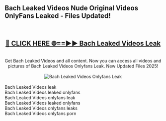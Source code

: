 <h2>Bach Leaked Videos Nude Original Videos 0nlyFans Leaked - Files Updated! </h2>
<br>
<div align="center">
<h2><a href="https://213.232.235.80/live/video.php?q=bach-leaked-videos" rel="nofollow">🔴 CLICK HERE 🌐==►► Bach Leaked Videos Leak</a></h2>
<br>
Get Bach Leaked Videos and all content. Now you can access all videos and pictures of Bach Leaked Videos Onlyfans Leak. New Updated Files 2025!
<br>
<br>
<a href="https://213.232.235.80/live/video.php?q=bach-leaked-videos" rel="nofollow" data-target="animated-image.originalLink"><img src="https://i.imgur.com/1EjSzPs.png" alt="Bach Leaked Videos Onlyfans Leak" style="max-width: 100%; display: inline-block;" data-target="animated-image.originalImage"></a>
</div>
<br>
Bach Leaked Videos leak<br>
Bach Leaked Videos leaked onlyfans<br>
Bach Leaked Videos onlyfans leak<br>
Bach Leaked Videos leaked onlyfans<br>
Bach Leaked Videos onlyfans leaks<br>
Bach Leaked Videos onlyfans porn
